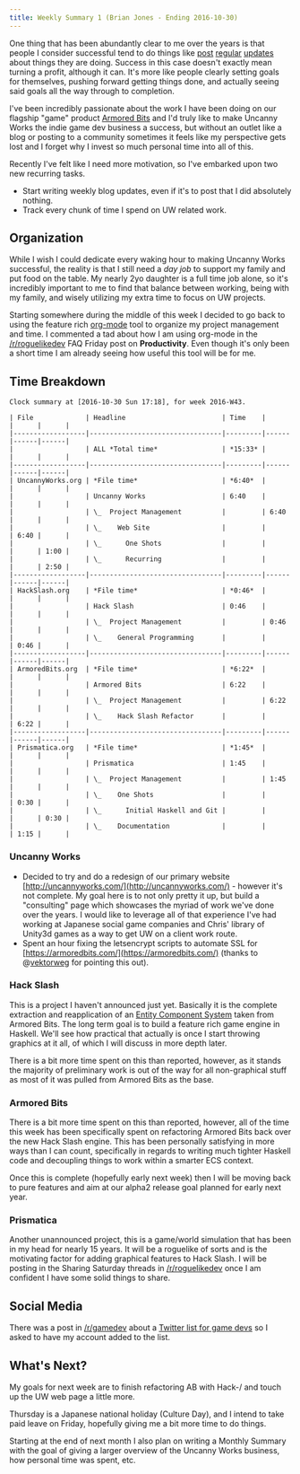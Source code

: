 ```yaml
---
title: Weekly Summary 1 (Brian Jones - Ending 2016-10-30)
---
```


One thing that has been abundantly clear to me over the years is that people I consider successful tend to do things like [post](http://sachachua.com/blog/) [regular](http://www.gridsagegames.com/blog/) [updates](https://www.truevalhalla.com/) about things they are doing. Success in this case doesn't exactly mean turning a profit, although it can. It's more like people clearly setting goals for themselves, pushing forward getting things done, and actually seeing said goals all the way through to completion.

I've been incredibly passionate about the work I have been doing on our flagship "game" product [Armored Bits](https://armoredbits.com) and I'd truly like to make Uncanny Works the indie game dev business a success, but without an outlet like a blog or posting to a community sometimes it feels like my perspective gets lost and I forget why I invest so much personal time into all of this.

Recently I've felt like I need more motivation, so I've embarked upon two new recurring tasks.

* Start writing weekly blog updates, even if it's to post that I did absolutely nothing.
* Track every chunk of time I spend on UW related work.

## Organization

While I wish I could dedicate every waking hour to making Uncanny Works successful, the reality is that I still need a *day job* to support my family and put food on the table. My nearly 2yo daughter is a full time job alone, so it's incredibly important to me to find that balance between working, being with my family, and wisely utilizing my extra time to focus on UW projects.

Starting somewhere during the middle of this week I decided to go back to using the feature rich [org-mode](http://orgmode.org/) tool to organize my project management and time. I commented a tad about how I am using org-mode in the [/r/roguelikedev](https://www.reddit.com/r/roguelikedev/comments/59rgiv/faq_friday_50_productivity/d9auju5/) FAQ Friday post on **Productivity**. Even though it's only been a short time I am already seeing how useful this tool will be for me.

## Time Breakdown

```
Clock summary at [2016-10-30 Sun 17:18], for week 2016-W43.

| File             | Headline                        | Time    |      |      |      |
|------------------|---------------------------------|---------|------|------|------|
|                  | ALL *Total time*                | *15:33* |      |      |      |
|------------------|---------------------------------|---------|------|------|------|
| UncannyWorks.org | *File time*                     | *6:40*  |      |      |      |
|                  | Uncanny Works                   | 6:40    |      |      |      |
|                  | \_  Project Management          |         | 6:40 |      |      |
|                  | \_    Web Site                  |         |      | 6:40 |      |
|                  | \_      One Shots               |         |      |      | 1:00 |
|                  | \_      Recurring               |         |      |      | 2:50 |
|------------------|---------------------------------|---------|------|------|------|
| HackSlash.org    | *File time*                     | *0:46*  |      |      |      |
|                  | Hack Slash                      | 0:46    |      |      |      |
|                  | \_  Project Management          |         | 0:46 |      |      |
|                  | \_    General Programming       |         |      | 0:46 |      |
|------------------|---------------------------------|---------|------|------|------|
| ArmoredBits.org  | *File time*                     | *6:22*  |      |      |      |
|                  | Armored Bits                    | 6:22    |      |      |      |
|                  | \_  Project Management          |         | 6:22 |      |      |
|                  | \_    Hack Slash Refactor       |         |      | 6:22 |      |
|------------------|---------------------------------|---------|------|------|------|
| Prismatica.org   | *File time*                     | *1:45*  |      |      |      |
|                  | Prismatica                      | 1:45    |      |      |      |
|                  | \_  Project Management          |         | 1:45 |      |      |
|                  | \_    One Shots                 |         |      | 0:30 |      |
|                  | \_      Initial Haskell and Git |         |      |      | 0:30 |
|                  | \_    Documentation             |         |      | 1:15 |      |
```
### Uncanny Works

* Decided to try and do a redesign of our primary website [http://uncannyworks.com/](http://uncannyworks.com/) - however it's not complete. My goal here is to not only pretty it up, but build a "consulting" page which showcases the myriad of work we've done over the years. I would like to leverage all of that experience I've had working at Japanese social game companies and Chris' library of Unity3d games as a way to get UW on a client work route.
* Spent an hour fixing the letsencrypt scripts to automate SSL for [https://armoredbits.com/](https://armoredbits.com/) (thanks to @[vektorweg](https://twitter.com/vektorweg/status/792104174347493376) for pointing this out).

### Hack Slash

This is a project I haven't announced just yet. Basically it is the complete extraction and reapplication of an [Entity Component System](https://en.wikipedia.org/wiki/Entity_component_system) taken from Armored Bits. The long term goal is to build a feature rich game engine in Haskell. We'll see how practical that actually is once I start throwing graphics at it all, of which I will discuss in more depth later.

There is a bit more time spent on this than reported, however, as it stands the majority of preliminary work is out of the way for all non-graphical stuff as most of it was pulled from Armored Bits as the base.

### Armored Bits

There is a bit more time spent on this than reported, however, all of the time this week has been specifically spent on refactoring Armored Bits back over the new Hack Slash engine. This has been personally satisfying in more ways than I can count, specifically in regards to writing much tighter Haskell code and decoupling things to work within a smarter ECS context.

Once this is complete (hopefully early next week) then I will be moving back to pure features and aim at our alpha2 release goal planned for early next year.

### Prismatica

Another unannounced project, this is a game/world simulation that has been in my head for nearly 15 years. It will be a roguelike of sorts and is the motivating factor for adding graphical features to Hack Slash. I will be posting in the Sharing Saturday threads in [/r/roguelikedev](https://www.reddit.com/r/roguelikedev) once I am confident I have some solid things to share.

## Social Media

There was a post in [/r/gamedev](https://www.reddit.com/r/gamedev/) about a [Twitter list for game devs](https://twitter.com/ThatDarnSteve/lists/r-gamedev) so I asked to have my account added to the list.

## What's Next?

My goals for next week are to finish refactoring AB with Hack-/ and touch up the UW web page a little more.

Thursday is a Japanese national holiday (Culture Day), and I intend to take paid leave on Friday, hopefully giving me a bit more time to do things.

Starting at the end of next month I also plan on writing a Monthly Summary with the goal of giving a larger overview of the Uncanny Works business, how personal time was spent, etc.
